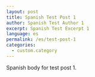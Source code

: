```yaml
---
layout: post
title: Spanish Test Post 1
author: Spanish Test Author 1
excerpt: Spanish Test Excerpt 1
language: es
permalink: /es/test-post-1
categories:
  - custom.category
---
```

Spanish body for test post 1.
